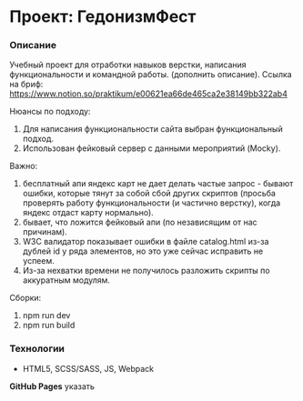 # Проект: ГедонизмФест

### Описание
Учебный проект для отработки навыков верстки, написания функциональности и командной работы.
(дополнить описание).
Ссылка на бриф: https://www.notion.so/praktikum/e00621ea66de465ca2e38149bb322ab4

Нюансы по подходу:
1. Для написания функциональности сайта выбран функциональный подход.
2. Использован фейковый сервер с данными мероприятий (Mocky).

Важно:
1. бесплатный апи яндекс карт не дает делать частые запрос - бывают ошибки, которые тянут за собой сбой других скриптов (просьба проверять работу функциональности (и частично верстку), когда яндекс отдаст карту нормально).
2. бывает, что ложится фейковый апи (по независящим от нас причинам).
3. W3C валидатор показывает ошибки в файле catalog.html из-за дублей id у ряда элементов, но это уже сейчас исправить не успеем.
4. Из-за нехватки времени не получилось разложить скрипты по аккуратным модулям.

Сборки:
1. npm run dev
2. npm run build

### Технологии
* HTML5, SCSS/SASS, JS, Webpack

**GitHub Pages**
указать

